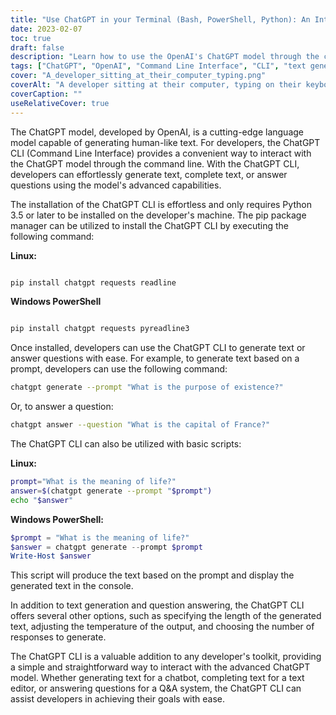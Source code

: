```yaml
---
title: "Use ChatGPT in your Terminal (Bash, PowerShell, Python): An Introduction to the ChatGPT CLI Tool for Developers"
date: 2023-02-07
toc: true
draft: false
description: "Learn how to use the OpenAI's ChatGPT model through the convenient Command Line Interface (CLI) for text generation and question answering with ease."
tags: ["ChatGPT", "OpenAI", "Command Line Interface", "CLI", "text generation", "question answering", "developer toolkit", "pip package manager", "Python 3.5", "PowerShell", "Bash"]
cover: "A_developer_sitting_at_their_computer_typing.png"
coverAlt: "A developer sitting at their computer, typing on their keyboard with the ChatGPT CLI open on their terminal."
coverCaption: ""
useRelativeCover: true
---
```


The ChatGPT model, developed by OpenAI, is a cutting-edge language model capable of generating human-like text. For developers, the ChatGPT CLI (Command Line Interface) provides a convenient way to interact with the ChatGPT model through the command line. With the ChatGPT CLI, developers can effortlessly generate text, complete text, or answer questions using the model's advanced capabilities.

The installation of the ChatGPT CLI is effortless and only requires Python 3.5 or later to be installed on the developer's machine. The pip package manager can be utilized to install the ChatGPT CLI by executing the following command:

**Linux:**
```bash

pip install chatgpt requests readline

```

**Windows PowerShell**
```powershell

pip install chatgpt requests pyreadline3

```

Once installed, developers can use the ChatGPT CLI to generate text or answer questions with ease. For example, to generate text based on a prompt, developers can use the following command:

```bash
chatgpt generate --prompt "What is the purpose of existence?"
```

Or, to answer a question:

```bash
chatgpt answer --question "What is the capital of France?"
```

The ChatGPT CLI can also be utilized with basic scripts:

**Linux:**
```bash
prompt="What is the meaning of life?"
answer=$(chatgpt generate --prompt "$prompt")
echo "$answer"
```

**Windows PowerShell:**
```powershell
$prompt = "What is the meaning of life?"
$answer = chatgpt generate --prompt $prompt
Write-Host $answer
```

This script will produce the text based on the prompt and display the generated text in the console.

In addition to text generation and question answering, the ChatGPT CLI offers several other options, such as specifying the length of the generated text, adjusting the temperature of the output, and choosing the number of responses to generate.

The ChatGPT CLI is a valuable addition to any developer's toolkit, providing a simple and straightforward way to interact with the advanced ChatGPT model. Whether generating text for a chatbot, completing text for a text editor, or answering questions for a Q&A system, the ChatGPT CLI can assist developers in achieving their goals with ease.